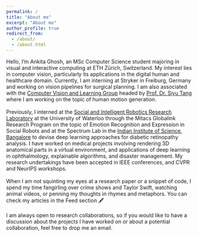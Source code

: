 ```yaml
---
permalink: /
title: "About me"
excerpt: "About me"
author_profile: true
redirect_from: 
  - /about/
  - /about.html
--- 
```

Hello, I’m Ankita Ghosh, an MSc Computer Science student majoring in visual and interactive computing at ETH Zürich, Switzerland. My interest lies in computer vision, particularly its applications in the digital human and healthcare domain. Currently, I am interning at Stryker in Freiburg, Germany and working on vision pipelines for surgical planning. I am also associated with the [Computer Vision and Learning Group](https://vlg.inf.ethz.ch/) headed by [Prof. Dr. Siyu Tang](https://vlg.inf.ethz.ch/team/Prof-Dr-Siyu-Tang.html) where I am working on the topic of human motion generation.
<br> <br>
Previously, I interned at the [Social and Intelligent Robotics Research Laboratory](https://uwaterloo.ca/social-intelligent-robotics-research-lab/) at the University of Waterloo through the Mitacs Globalink Research Program on the topic of Emotion Recognition and Expression in Social Robots and at the Spectrum Lab in the [Indian Institute of Science, Bangalore](https://eecs.iisc.ac.in/) to devise deep learning approaches for diabetic retinopathy analysis. I have worked on medical projects involving rendering 3D anatomical parts in a virtual environment, and applications of deep learning in ophthalmology, explainable algorithms, and disaster management. My research undertakings have been accepted in IEEE conferences, and CVPR and NeurIPS workshops. 
<br> <br>
When I am not squinting my eyes at a research paper or a snippet of code, I spend my time fangirling over crime shows and Taylor Swift, watching animal videos, or penning my thoughts in rhymes and metaphors. You can check my articles in the Feed section 🖋️
<br> <br>
I am always open to research collaborations, so if you would like to have a discussion about the projects I have worked on or about a potential collaboration, feel free to drop me an email.
